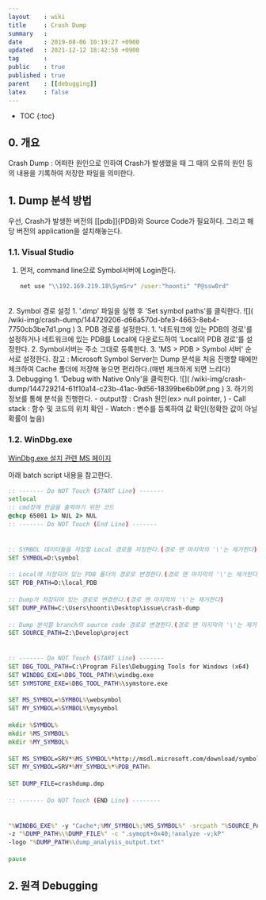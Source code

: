 ```yaml
---
layout    : wiki
title     : Crash Dump
summary   : 
date      : 2019-08-06 10:19:27 +0900
updated   : 2021-12-12 18:42:58 +0900
tag       : 
public    : true
published : true
parent    : [[debugging]]
latex     : false
---
```

* TOC
{:toc}

## 0. 개요
Crash Dump : 어떠한 원인으로 인하여 Crash가 발생했을 때 그 때의 오류의 원인 등의 내용을 기록하여 저장한 파일을 의미한다.

## 1. Dump 분석 방법
우선, Crash가 발생한 버전의 [[pdb]]{PDB}와 Source Code가 필요하다. 그리고 해당 버전의 application을 설치해놓는다.

### 1.1. Visual Studio
1. 먼저, command line으로 Symbol서버에 Login한다.
   
	```bat
	net use "\\192.169.219.18\SymSrv" /user:"hoonti" "P@ssw0rd"
	```
<br>
2. Symbol 경로 설정
	1. '.dmp' 파일을 실행 후 'Set symbol paths'를 클릭한다.  
		![]( /wiki-img/crash-dump/144729206-d66a570d-bfe3-4663-8eb4-7750cb3be7d1.png )
	3. PDB 경로를 설정한다.
		1. '네트워크에 있는 PDB의 경로'를 설정하거나 네트워크에 있는 PDB를 Local에 다운로드하여 'Local의 PDB 경로'를 설정한다.
		2. Symbol서버는 주소 그대로 등록한다.
		3. 'MS > PDB > Symbol 서버' 순서로 설정한다.
			참고 : Microsoft Symbol Server는 Dump 분석을 처음 진행할 때에만 체크하여 Cache 폴더에 저장해 놓으면 편리하다.(매번 체크하게 되면 느리다)  
<br>
3. Debugging
	1. 'Debug with Native Only'을 클릭한다.  
		![]( /wiki-img/crash-dump/144729214-61f10a14-c23b-41ac-9d56-18399be6b09f.png )
	3. 하기의 정보를 통해 분석을 진행한다.
		- output창 : Crash 원인(ex> null pointer, )
		- Call stack : 함수 및 코드의 위치 확인
		- Watch : 변수를 등록하여 값 확인(정확한 값이 아닐 확률이 높음)  
<br>

### 1.2. WinDbg.exe

[WinDbg.exe 설치 관련 MS 페이지](https://docs.microsoft.com/en-us/windows-hardware/drivers/debugger/debugger-download-tools)

아래 batch script 내용을 참고한다.  
```bat
:: ------- Do NOT Touch (START Line) -------
setlocal
:: cmd창에 한글을 출력하기 위한 코드
@chcp 65001 1> NUL 2> NUL
:: ------- Do NOT Touch (End Line) -------


:: SYMBOL 데이터들을 저장할 Local 경로를 지정한다.(경로 맨 마지막의 '\'는 제거한다)
SET SYMBOL=D:\symbol

:: Local에 저장되어 있는 PDB 폴더의 경로로 변경한다.(경로 맨 마지막의 '\'는 제거한다)
SET PDB_PATH=D:\local_PDB

:: Dump가 저장되어 있는 경로로 변경한다.(경로 맨 마지막의 '\'는 제거한다)
SET DUMP_PATH=C:\Users\hoonti\Desktop\issue\crash-dump

:: Dump 분석할 branch의 source code 경로로 변경한다.(경로 맨 마지막의 '\'는 제거한다)
SET SOURCE_PATH=Z:\Develop\project


:: ------- Do NOT Touch (START Line) -------
SET DBG_TOOL_PATH=C:\Program Files\Debugging Tools for Windows (x64)
SET WINDBG_EXE=%DBG_TOOL_PATH%\windbg.exe
SET SYMSTORE_EXE=%DBG_TOOL_PATH%\symstore.exe

SET MS_SYMBOL=%SYMBOL%\websymbol
SET MY_SYMBOL=%SYMBOL%\mysymbol

mkdir %SYMBOL%
mkdir %MS_SYMBOL%
mkdir %MY_SYMBOL%

SET MS_SYMBOL=SRV*%MS_SYMBOL%*http://msdl.microsoft.com/download/symbols
SET MY_SYMBOL=SRV*%MY_SYMBOL%*%PDB_PATH%

SET DUMP_FILE=crashdump.dmp

:: ------- Do NOT Touch (END Line) --------


"%WINDBG_EXE%" -y "Cache*;%MY_SYMBOL%;%MS_SYMBOL%" -srcpath "%SOURCE_PATH%" 
-z "%DUMP_PATH%\%DUMP_FILE%" -c ".symopt+0x40;!analyze -v;kP" 
-logo "%DUMP_PATH%\dump_analysis_output.txt"

pause
```


## 2. 원격 Debugging

